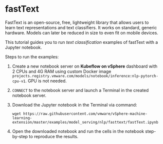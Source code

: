 # fastText

FastText is an open-source, free, lightweight library that allows users to learn text representations and text classifiers. It works on standard, generic hardware. Models can later be reduced in size to even fit on mobile devices.

This tutorial guides you to run *text classification* examples of fastText with a Jupyter notebook.

Steps to run the examples:

1. Create a new notebook server on **Kubeflow on vSphere** dashboard with 2 CPUs and 4G RAM using custom Docker image `projects.registry.vmware.com/models/notebook/inference:nlp-pytorch-cpu-v1`. GPU is not needed. 

2. `CONNECT` to the notebook server and launch a Terminal in the created notebook server.

3. Download the Jupyter notebook in the Terminal via command: 

   ```shell
   wget https://raw.githubusercontent.com/vmware/vSphere-machine-learning-extension/master/examples/model_serving/nlp/fasttext/fastText.ipynb
   ```

4. Open the downloaded notebook and run the cells in the notebook step-by-step to reproduce the results.
